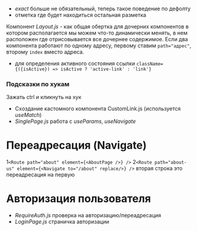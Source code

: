 - _exact_ больше не обязательный, теперь такое поведение по дефолту
- _<Outlet/>_ отметка где будет находиться остальная разметка

Компонент _Layout.js_ - как общая обертка для дочерних компонентов в котором
располагается мы можем что-то динамически менять, в нем расположен <Outlet/> где
отрисовывается все дочернее содержимое. Если два компонента работают по одному
адресу, первому ставим `path="адрес"`, второму `index` вместо адреса.

- для определения активного состояния ссылки
  `className={({isActive}) => isActive ? 'active-link' : 'link'}`

### Подсказки по хукам

Зажать ctrl и кликнуть на хук

- Cxоздание кастомного компонента CustomLink.js (используется _useMatch_)
- _SinglePage.js_ работа с _useParams_, _useNavigate_

# Переадресация (Navigate)

1`<Route path="about" element={<AboutPage />} />`
2`<Route path="about-us" element={<Navigate to="/about" replace/>} />` вторая
строка это переадресация на первую

# Авторизация пользователя

- _RequireAuth.js_ проверка на авторизацию/переадресация
- _LoginPage.js_ страничка авторизации
